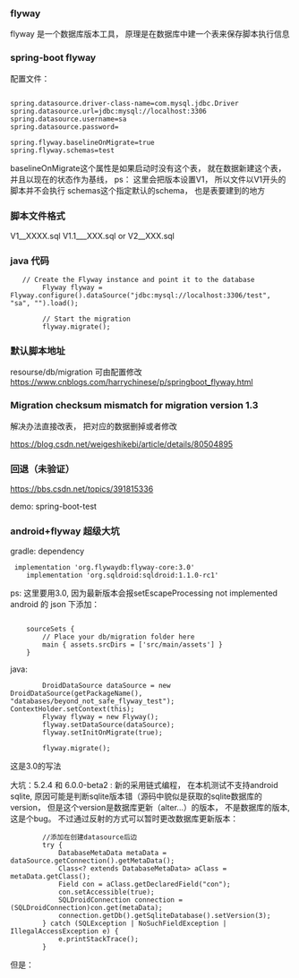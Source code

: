 ### flyway
flyway 是一个数据库版本工具，
原理是在数据库中建一个表来保存脚本执行信息
### spring-boot flyway
配置文件：
```

spring.datasource.driver-class-name=com.mysql.jdbc.Driver
spring.datasource.url=jdbc:mysql://localhost:3306
spring.datasource.username=sa
spring.datasource.password=

spring.flyway.baselineOnMigrate=true
spring.flyway.schemas=test
```
baselineOnMigrate这个属性是如果启动时没有这个表， 就在数据新建这个表， 并且以现在的状态作为基线， ps： 这里会把版本设置V1， 所以文件以V1开头的脚本并不会执行
schemas这个指定默认的schema， 也是表要建到的地方

### 脚本文件格式
V1__XXXX.sql
V1.1___XXX.sql
or V2__XXX.sql

### java 代码
```
   // Create the Flyway instance and point it to the database
        Flyway flyway = Flyway.configure().dataSource("jdbc:mysql://localhost:3306/test", "sa", "").load();

        // Start the migration
        flyway.migrate();

```
### 默认脚本地址
resourse/db/migration
可由配置修改
https://www.cnblogs.com/harrychinese/p/springboot_flyway.html

###  Migration checksum mismatch for migration version 1.3
解决办法直接改表， 把对应的数据删掉或者修改

https://blog.csdn.net/weigeshikebi/article/details/80504895


### 回退（未验证）
https://bbs.csdn.net/topics/391815336

demo: spring-boot-test

### android+flyway 超级大坑
gradle: dependency
```
 implementation 'org.flywaydb:flyway-core:3.0'
    implementation 'org.sqldroid:sqldroid:1.1.0-rc1'
```
ps: 这里要用3.0, 因为最新版本会报setEscapeProcessing not implemented
android 的 json 下添加：
```

    sourceSets {
        // Place your db/migration folder here
        main { assets.srcDirs = ['src/main/assets'] }
    }
```
java: 
```
        DroidDataSource dataSource = new DroidDataSource(getPackageName(), "databases/beyond_not_safe_flyway_test");
ContextHolder.setContext(this);
        Flyway flyway = new Flyway();
        flyway.setDataSource(dataSource);
        flyway.setInitOnMigrate(true);

        flyway.migrate();
```
这是3.0的写法

大坑：5.2.4 和 6.0.0-beta2 :
新的采用链式编程， 在本机测试不支持android sqlite, 原因可能是判断sqlite版本错（源码中貌似是获取的sqlite数据库的version， 但是这个version是数据库更新（alter...）的版本， 不是数据库的版本, 这是个bug。
不过通过反射的方式可以暂时更改数据库更新版本：
```
        //添加在创建datasource后边
        try {
            DatabaseMetaData metaData = dataSource.getConnection().getMetaData();
            Class<? extends DatabaseMetaData> aClass = metaData.getClass();
            Field con = aClass.getDeclaredField("con");
            con.setAccessible(true);
            SQLDroidConnection connection = (SQLDroidConnection)con.get(metaData);
            connection.getDb().getSqliteDatabase().setVersion(3);
        } catch (SQLException | NoSuchFieldException | IllegalAccessException e) {
            e.printStackTrace();
        }
```
但是：